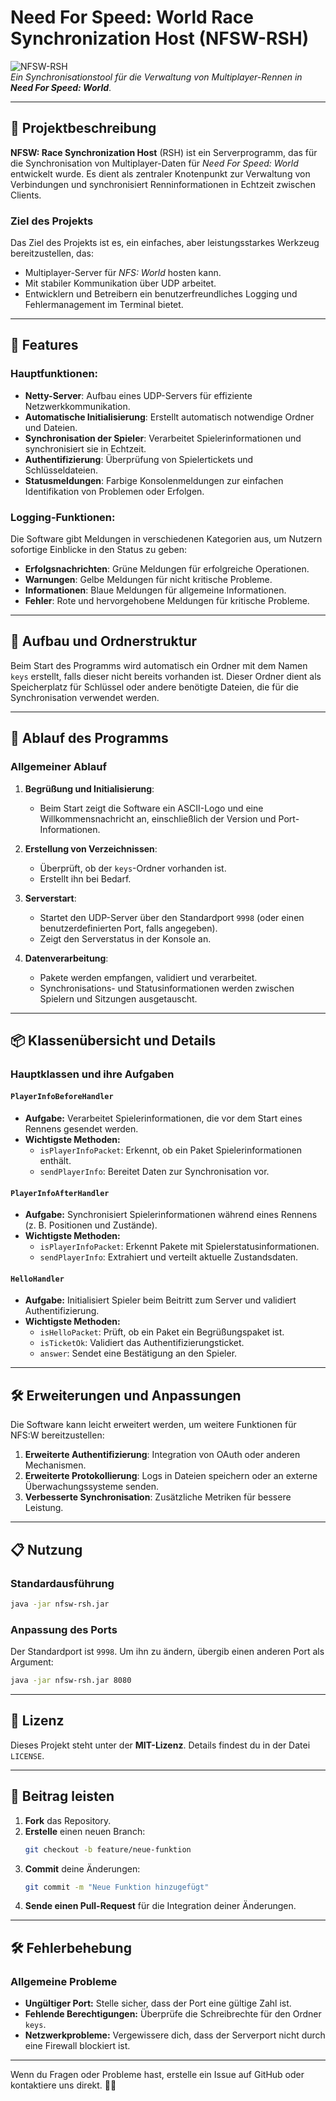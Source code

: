 
# Need For Speed: World Race Synchronization Host (NFSW-RSH)

![NFSW-RSH](https://via.placeholder.com/800x200?text=Need+For+Speed:+World+RSH)  
*Ein Synchronisationstool für die Verwaltung von Multiplayer-Rennen in **Need For Speed: World***.

---

## 📖 Projektbeschreibung

**NFSW: Race Synchronization Host** (RSH) ist ein Serverprogramm, das für die Synchronisation von Multiplayer-Daten für *Need For Speed: World* entwickelt wurde. Es dient als zentraler Knotenpunkt zur Verwaltung von Verbindungen und synchronisiert Renninformationen in Echtzeit zwischen Clients.

### Ziel des Projekts

Das Ziel des Projekts ist es, ein einfaches, aber leistungsstarkes Werkzeug bereitzustellen, das:
- Multiplayer-Server für *NFS: World* hosten kann.
- Mit stabiler Kommunikation über UDP arbeitet.
- Entwicklern und Betreibern ein benutzerfreundliches Logging und Fehlermanagement im Terminal bietet.

---

## 🚀 Features

### Hauptfunktionen:
- **Netty-Server**: Aufbau eines UDP-Servers für effiziente Netzwerkkommunikation.
- **Automatische Initialisierung**: Erstellt automatisch notwendige Ordner und Dateien.
- **Synchronisation der Spieler**: Verarbeitet Spielerinformationen und synchronisiert sie in Echtzeit.
- **Authentifizierung**: Überprüfung von Spielertickets und Schlüsseldateien.
- **Statusmeldungen**: Farbige Konsolenmeldungen zur einfachen Identifikation von Problemen oder Erfolgen.

### Logging-Funktionen:
Die Software gibt Meldungen in verschiedenen Kategorien aus, um Nutzern sofortige Einblicke in den Status zu geben:
- **Erfolgsnachrichten**: Grüne Meldungen für erfolgreiche Operationen.
- **Warnungen**: Gelbe Meldungen für nicht kritische Probleme.
- **Informationen**: Blaue Meldungen für allgemeine Informationen.
- **Fehler**: Rote und hervorgehobene Meldungen für kritische Probleme.

---

## 📂 Aufbau und Ordnerstruktur

Beim Start des Programms wird automatisch ein Ordner mit dem Namen `keys` erstellt, falls dieser nicht bereits vorhanden ist. Dieser Ordner dient als Speicherplatz für Schlüssel oder andere benötigte Dateien, die für die Synchronisation verwendet werden.

---

## 📜 Ablauf des Programms

### Allgemeiner Ablauf
1. **Begrüßung und Initialisierung**:
   - Beim Start zeigt die Software ein ASCII-Logo und eine Willkommensnachricht an, einschließlich der Version und Port-Informationen.

2. **Erstellung von Verzeichnissen**:
   - Überprüft, ob der `keys`-Ordner vorhanden ist. 
   - Erstellt ihn bei Bedarf.

3. **Serverstart**:
   - Startet den UDP-Server über den Standardport `9998` (oder einen benutzerdefinierten Port, falls angegeben).
   - Zeigt den Serverstatus in der Konsole an.

4. **Datenverarbeitung**:
   - Pakete werden empfangen, validiert und verarbeitet.
   - Synchronisations- und Statusinformationen werden zwischen Spielern und Sitzungen ausgetauscht.

---

## 📦 Klassenübersicht und Details

### Hauptklassen und ihre Aufgaben

#### **`PlayerInfoBeforeHandler`**
- **Aufgabe:** Verarbeitet Spielerinformationen, die vor dem Start eines Rennens gesendet werden.
- **Wichtigste Methoden:**
  - `isPlayerInfoPacket`: Erkennt, ob ein Paket Spielerinformationen enthält.
  - `sendPlayerInfo`: Bereitet Daten zur Synchronisation vor.

#### **`PlayerInfoAfterHandler`**
- **Aufgabe:** Synchronisiert Spielerinformationen während eines Rennens (z. B. Positionen und Zustände).
- **Wichtigste Methoden:**
  - `isPlayerInfoPacket`: Erkennt Pakete mit Spielerstatusinformationen.
  - `sendPlayerInfo`: Extrahiert und verteilt aktuelle Zustandsdaten.

#### **`HelloHandler`**
- **Aufgabe:** Initialisiert Spieler beim Beitritt zum Server und validiert Authentifizierung.
- **Wichtigste Methoden:**
  - `isHelloPacket`: Prüft, ob ein Paket ein Begrüßungspaket ist.
  - `isTicketOk`: Validiert das Authentifizierungsticket.
  - `answer`: Sendet eine Bestätigung an den Spieler.

---

## 🛠️ Erweiterungen und Anpassungen

Die Software kann leicht erweitert werden, um weitere Funktionen für NFS:W bereitzustellen:
1. **Erweiterte Authentifizierung**: Integration von OAuth oder anderen Mechanismen.
2. **Erweiterte Protokollierung**: Logs in Dateien speichern oder an externe Überwachungssysteme senden.
3. **Verbesserte Synchronisation**: Zusätzliche Metriken für bessere Leistung.

---

## 📋 Nutzung

### Standardausführung
```bash
java -jar nfsw-rsh.jar
```

### Anpassung des Ports
Der Standardport ist `9998`. Um ihn zu ändern, übergib einen anderen Port als Argument:
```bash
java -jar nfsw-rsh.jar 8080
```

---

## 📝 Lizenz

Dieses Projekt steht unter der **MIT-Lizenz**. Details findest du in der Datei `LICENSE`.

---

## 🤝 Beitrag leisten

1. **Fork** das Repository.
2. **Erstelle** einen neuen Branch:
   ```bash
   git checkout -b feature/neue-funktion
   ```
3. **Commit** deine Änderungen:
   ```bash
   git commit -m "Neue Funktion hinzugefügt"
   ```
4. **Sende einen Pull-Request** für die Integration deiner Änderungen.

---

## 🛠️ Fehlerbehebung

### Allgemeine Probleme
- **Ungültiger Port:** Stelle sicher, dass der Port eine gültige Zahl ist.
- **Fehlende Berechtigungen:** Überprüfe die Schreibrechte für den Ordner `keys`.
- **Netzwerkprobleme:** Vergewissere dich, dass der Serverport nicht durch eine Firewall blockiert ist.

---

Wenn du Fragen oder Probleme hast, erstelle ein Issue auf GitHub oder kontaktiere uns direkt. 🚗💨
